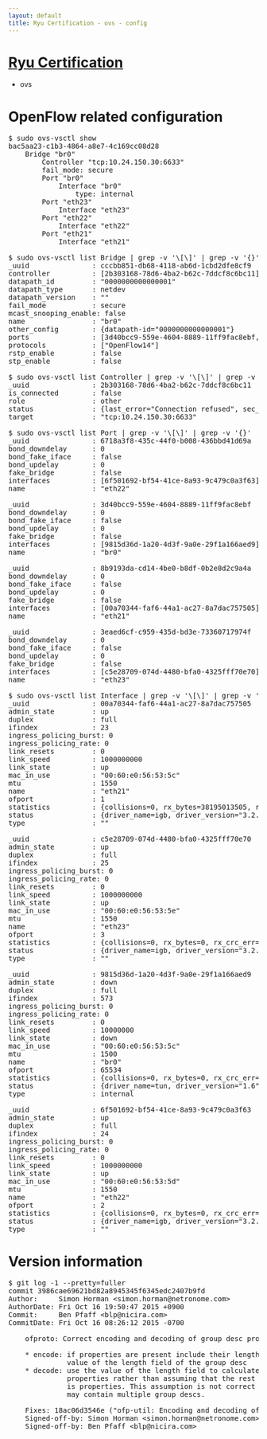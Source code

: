 ```yaml
---
layout: default
title: Ryu Certification - ovs - config
---
```

# [Ryu Certification](http://osrg.github.io/ryu/certification.html)
* ovs 

# OpenFlow related configuration
<pre>
$ sudo ovs-vsctl show
bac5aa23-c1b3-4864-a8e7-4c169cc08d28
    Bridge "br0"
        Controller "tcp:10.24.150.30:6633"
        fail_mode: secure
        Port "br0"
            Interface "br0"
                type: internal
        Port "eth23"
            Interface "eth23"
        Port "eth22"
            Interface "eth22"
        Port "eth21"
            Interface "eth21"

$ sudo ovs-vsctl list Bridge | grep -v '\[\]' | grep -v '{}'
_uuid               : cccbb851-db68-4118-ab6d-1cbd2dfe8cf9
controller          : [2b303168-78d6-4ba2-b62c-7ddcf8c6bc11]
datapath_id         : "0000000000000001"
datapath_type       : netdev
datapath_version    : "<built-in>"
fail_mode           : secure
mcast_snooping_enable: false
name                : "br0"
other_config        : {datapath-id="0000000000000001"}
ports               : [3d40bcc9-559e-4604-8889-11ff9fac8ebf, 3eaed6cf-c959-435d-bd3e-73360717974f, 6718a3f8-435c-44f0-b008-436bbd41d69a, 8b9193da-cd14-4be0-b8df-0b2e8d2c9a4a]
protocols           : ["OpenFlow14"]
rstp_enable         : false
stp_enable          : false

$ sudo ovs-vsctl list Controller | grep -v '\[\]' | grep -v '{}'
_uuid               : 2b303168-78d6-4ba2-b62c-7ddcf8c6bc11
is_connected        : false
role                : other
status              : {last_error="Connection refused", sec_since_connect="752", sec_since_disconnect="3", state=BACKOFF}
target              : "tcp:10.24.150.30:6633"

$ sudo ovs-vsctl list Port | grep -v '\[\]' | grep -v '{}'
_uuid               : 6718a3f8-435c-44f0-b008-436bbd41d69a
bond_downdelay      : 0
bond_fake_iface     : false
bond_updelay        : 0
fake_bridge         : false
interfaces          : [6f501692-bf54-41ce-8a93-9c479c0a3f63]
name                : "eth22"

_uuid               : 3d40bcc9-559e-4604-8889-11ff9fac8ebf
bond_downdelay      : 0
bond_fake_iface     : false
bond_updelay        : 0
fake_bridge         : false
interfaces          : [9815d36d-1a20-4d3f-9a0e-29f1a166aed9]
name                : "br0"

_uuid               : 8b9193da-cd14-4be0-b8df-0b2e8d2c9a4a
bond_downdelay      : 0
bond_fake_iface     : false
bond_updelay        : 0
fake_bridge         : false
interfaces          : [00a70344-faf6-44a1-ac27-8a7dac757505]
name                : "eth21"

_uuid               : 3eaed6cf-c959-435d-bd3e-73360717974f
bond_downdelay      : 0
bond_fake_iface     : false
bond_updelay        : 0
fake_bridge         : false
interfaces          : [c5e28709-074d-4480-bfa0-4325fff70e70]
name                : "eth23"

$ sudo ovs-vsctl list Interface | grep -v '\[\]' | grep -v '{}'
_uuid               : 00a70344-faf6-44a1-ac27-8a7dac757505
admin_state         : up
duplex              : full
ifindex             : 23
ingress_policing_burst: 0
ingress_policing_rate: 0
link_resets         : 0
link_speed          : 1000000000
link_state          : up
mac_in_use          : "00:60:e0:56:53:5c"
mtu                 : 1550
name                : "eth21"
ofport              : 1
statistics          : {collisions=0, rx_bytes=38195013505, rx_crc_err=0, rx_dropped=0, rx_errors=0, rx_frame_err=0, rx_over_err=0, rx_packets=25489936, tx_bytes=0, tx_dropped=0, tx_errors=0, tx_packets=0}
status              : {driver_name=igb, driver_version="3.2.10-k", firmware_version="2.10-9"}
type                : ""

_uuid               : c5e28709-074d-4480-bfa0-4325fff70e70
admin_state         : up
duplex              : full
ifindex             : 25
ingress_policing_burst: 0
ingress_policing_rate: 0
link_resets         : 0
link_speed          : 1000000000
link_state          : up
mac_in_use          : "00:60:e0:56:53:5e"
mtu                 : 1550
name                : "eth23"
ofport              : 3
statistics          : {collisions=0, rx_bytes=0, rx_crc_err=0, rx_dropped=0, rx_errors=0, rx_frame_err=0, rx_over_err=0, rx_packets=0, tx_bytes=3357216000, tx_dropped=0, tx_errors=0, tx_packets=2238144}
status              : {driver_name=igb, driver_version="3.2.10-k", firmware_version="2.10-9"}
type                : ""

_uuid               : 9815d36d-1a20-4d3f-9a0e-29f1a166aed9
admin_state         : down
duplex              : full
ifindex             : 573
ingress_policing_burst: 0
ingress_policing_rate: 0
link_resets         : 0
link_speed          : 10000000
link_state          : down
mac_in_use          : "00:60:e0:56:53:5c"
mtu                 : 1500
name                : "br0"
ofport              : 65534
statistics          : {collisions=0, rx_bytes=0, rx_crc_err=0, rx_dropped=0, rx_errors=0, rx_frame_err=0, rx_over_err=0, rx_packets=0, tx_bytes=0, tx_dropped=0, tx_errors=0, tx_packets=0}
status              : {driver_name=tun, driver_version="1.6", firmware_version="N/A"}
type                : internal

_uuid               : 6f501692-bf54-41ce-8a93-9c479c0a3f63
admin_state         : up
duplex              : full
ifindex             : 24
ingress_policing_burst: 0
ingress_policing_rate: 0
link_resets         : 0
link_speed          : 1000000000
link_state          : up
mac_in_use          : "00:60:e0:56:53:5d"
mtu                 : 1550
name                : "eth22"
ofport              : 2
statistics          : {collisions=0, rx_bytes=0, rx_crc_err=0, rx_dropped=0, rx_errors=0, rx_frame_err=0, rx_over_err=0, rx_packets=0, tx_bytes=27349369510, tx_dropped=0, tx_errors=0, tx_packets=18244716}
status              : {driver_name=igb, driver_version="3.2.10-k", firmware_version="2.10-9"}
type                : ""
</pre>

# Version information
<pre>
$ git log -1 --pretty=fuller
commit 3986cae69621bd82a8945345f6345edc2407b9fd
Author:     Simon Horman &lt;simon.horman@netronome.com&gt;
AuthorDate: Fri Oct 16 19:50:47 2015 +0900
Commit:     Ben Pfaff &lt;blp@nicira.com&gt;
CommitDate: Fri Oct 16 08:26:12 2015 -0700

    ofproto: Correct encoding and decoding of group desc properties.
    
    * encode: if properties are present include their length in
              value of the length field of the group desc
    * decode: use the value of the length field to calculate the length of
              properties rather than assuming that the rest of the message
              is properties. This assumption is not correct as a message
              may contain multiple group descs.
    
    Fixes: 18ac06d3546e &#40;&quot;ofp-util: Encoding and decoding of &#40;draft&#41; OpenFlow 1.5 group messages.&quot;&#41;
    Signed-off-by: Simon Horman &lt;simon.horman@netronome.com&gt;
    Signed-off-by: Ben Pfaff &lt;blp@nicira.com&gt;
</pre>

